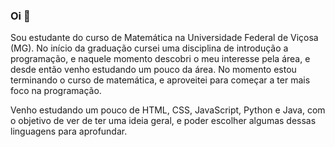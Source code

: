### Oi 👋

Sou estudante do curso de Matemática na Universidade Federal de Viçosa (MG). No início da graduação cursei uma disciplina de introdução a programação, e naquele momento descobri o meu interesse pela área, e desde então venho estudando um pouco da área. No momento estou terminando o curso de matemática, e aproveitei para começar a ter mais foco na programação. 

Venho estudando um pouco de HTML, CSS, JavaScript, Python e Java, com  o objetivo de ver de ter uma ideia geral, e poder escolher algumas dessas linguagens para aprofundar. 


